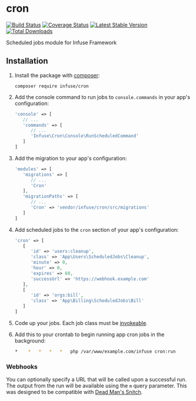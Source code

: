 cron
====

[![Build Status](https://travis-ci.org/infusephp/cron.svg?branch=master&style=flat)](https://travis-ci.org/infusephp/cron)
[![Coverage Status](https://coveralls.io/repos/infusephp/cron/badge.svg?style=flat)](https://coveralls.io/r/infusephp/cron)
[![Latest Stable Version](https://poser.pugx.org/infuse/cron/v/stable.svg?style=flat)](https://packagist.org/packages/infuse/cron)
[![Total Downloads](https://poser.pugx.org/infuse/cron/downloads.svg?style=flat)](https://packagist.org/packages/infuse/cron)

Scheduled jobs module for Infuse Framework

## Installation

1. Install the package with [composer](http://getcomposer.org):

   ```
   composer require infuse/cron
   ```

2. Add the console command to run jobs to `console.commands` in your app's configuration:
   
   ```php
   'console' => [
      // ...
      'commands' => [
         // ...
         'Infuse\Cron\Console\RunScheduledCommand'
      ]
   ]
   ```

3. Add the migration to your app's configuration:

   ```php
   'modules' => [
      'migrations' => [
         // ...
         'Cron'
      ],
      'migrationPaths' => [
         // ...
         'Cron' => 'vendor/infuse/cron/src/migrations'
      ]
   ]
   ```

4. Add scheduled jobs to the `cron` section of your app's configuration:

   ```php
   'cron' => [
      [
         'id' => 'users:cleanup',
         'class' => 'App\Users\ScheduledJobs\Cleanup',
         'minute' => 0,
         'hour' => 0,
         'expires' => 60,
         'successUrl' => 'https://webhook.example.com'
      ],
      [
         'id' => 'orgs:bill',
         'class' => 'App\Billing\ScheduledJobs\Bill'
      ]
   ]
   ```

5. Code up your jobs. Each job class must be [invokeable](http://php.net/manual/en/language.oop5.magic.php#object.invoke).

6. Add this to your crontab to begin running app cron jobs in the background:

   ```bash
   *	*	*	*	*	php /var/www/example.com/infuse cron:run
   ```

### Webhooks

You can optionally specify a URL that will be called upon a successful run. The output from the run will be available using the `m` query parameter. This was designed to be compatible with [Dead Man's Snitch](https://deadmanssnitch.com/).